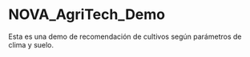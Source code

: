 # NOVA_AgriTech_Demo
Esta es una demo de recomendación de cultivos según parámetros de clima y suelo.
